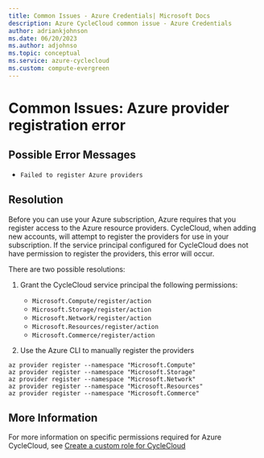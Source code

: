 ```yaml
---
title: Common Issues - Azure Credentials| Microsoft Docs
description: Azure CycleCloud common issue - Azure Credentials
author: adriankjohnson
ms.date: 06/20/2023
ms.author: adjohnso
ms.topic: conceptual
ms.service: azure-cyclecloud
ms.custom: compute-evergreen
---
```

# Common Issues: Azure provider registration error

## Possible Error Messages

- `Failed to register Azure providers`

## Resolution
Before you can use your Azure subscription, Azure requires that you register access to the Azure resource providers. CycleCloud, when adding new accounts, will attempt to register the providers for use in your subscription. If the service principal configured for CycleCloud does not have permission to register the providers, this error will occur.

There are two possible resolutions:
1. Grant the CycleCloud service principal the following permissions:
    - `Microsoft.Compute/register/action`
    - `Microsoft.Storage/register/action`
    - `Microsoft.Network/register/action`
    - `Microsoft.Resources/register/action`
    - `Microsoft.Commerce/register/action`

1. Use the Azure CLI to manually register the providers
```azurecli-interactive
az provider register --namespace "Microsoft.Compute"
az provider register --namespace "Microsoft.Storage"
az provider register --namespace "Microsoft.Network"
az provider register --namespace "Microsoft.Resources"
az provider register --namespace "Microsoft.Commerce"
```

## More Information

For more information on specific permissions required for Azure CycleCloud, see [Create a custom role for CycleCloud](/azure/cyclecloud/managed-identities#create-a-custom-role-and-managed-identity-for-cyclecloud)
